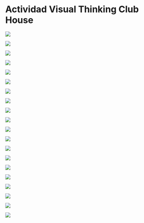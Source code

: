 # Actividad Visual Thinking Club House

![](assets/1.png)

![](assets/2.png)

![](assets/3.png)

![](assets/4.png)

![](assets/5.png)

![](assets/6.png)

![](assets/7.png)

![](assets/8.png)

![](assets/9.png)

![](assets/10.png)

![](assets/11.png)

![](assets/12.png)

![](assets/13.png)

![](assets/14.png)

![](assets/15.png)

![](assets/16.png)

![](assets/17.png)

![](assets/18.png)

![](assets/19.png)

![](assets/20.png)
